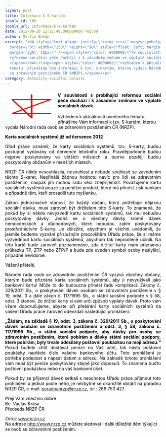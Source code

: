 ```yaml
---
layout: post
title: Informace k S-kartám
joomla_id: 109
joomla_url: informace-k-s-kartam
date: 2012-08-28 12:21:49.000000000 +02:00
author: Martin Bohůn
excerpt: "<h4 style=\"text-align: justify;\"><img src=\"images/symboly/cary.jpg\"
  border=\"0\" width=\"150\" height=\"90\" style=\"float: left; margin-left: 10px;
  margin-right: 10px;\" /><span style=\"color: #000000;\">V souvislosti s probíhající
  reformou sociální péče dochází i k zásadním změnám ve výplatě sociálních dávek. 
  </span></h4>\r\n<p><span style=\"color: #000000;\">Vzhledem k aktuálnosti uvedeného
  tématu, přinášíme Vám informaci k tzv. S-kartám, kterou vydala Národní rada osob
  se zdravoním postiženém ČR (NRZP).</span></p>"
category: Aktuality sociální oblasti
---
```

<h4 style="text-align: justify;"><img src="images/symboly/cary.jpg" border="0" width="150" height="90" style="float: left; margin-left: 10px; margin-right: 10px;" /><span style="color: #000000;">V souvislosti s probíhající reformou sociální péče dochází i k zásadním změnám ve výplatě sociálních dávek.  </span></h4>

<p><span style="color: #000000;">Vzhledem k aktuálnosti uvedeného tématu, přinášíme Vám informaci k tzv. S-kartám, kterou vydala Národní rada osob se zdravoním postiženém ČR (NRZP).</span></p>



<p style="text-align: justify;"><span style="color: #000000;"><strong>Karta sociálních systémů již od července 2012 </strong></span></p>

<p style="text-align: justify;"><span style="color: #000000;">Úřad práce oznámil, že karty sociálních systémů, tzv. S-karty, budou postupně vydávány od července letošního roku. Pravděpodobně budou nejprve poskytovány ve větších městech a teprve později budou poskytovány občanům v menších místech.</span></p>

<p style="text-align: justify;"><span style="color: #000000;">NRZP ČR nikdy nesouhlasila, nesouhlasí a nebude souhlasit se zavedením těchto S-karet. Nepřináší žádnou hodnotu navíc pro lidi se zdravotním postižením, naopak jim mohou řadu věcí znepříjemnit. Považujeme kartu sociálních systémů pouze za peněžní produkt, který má přinést zisk bankám a případně těm, kteří prosadili tuto myšlenku.</span></p>

<p style="text-align: justify;"><span style="color: #000000;">Zákon jednoznačně stanoví, že každý občan, který potřebuje nějakou sociální dávku, musí zároveň být držitelem této S-karty. To znamená, že pokud by si někdo nevyzvedl kartu sociálních systémů, tak mu nebudou poskytovány dávky. Jedná se o všechny dávky kromě dávek nemocenských a důchodových, které nebudou zatím poskytovány prostřednictvím S-karty. Je důležité, abychom si všichni uvědomili, že jakmile budeme vyzváni příslušným pracovištěm Úřadu práce, že si máme vyzvednout kartu sociálních systémů, abychom tak neprodleně učinili. Na této kartě bude zároveň poznamenáno, zda držitel karty mám přiznanou průkazku TP, ZTP nebo ZTP/P a bude zde uveden symbol osoby neslyšící, případně nevidomé.</span></p>

<p style="text-align: justify;"><span style="color: #000000;">Vážení přátelé,</span></p>

<p style="text-align: justify;"><span style="color: #000000;">Národní rada osob se zdravotním postižením ČR vyzývá všechny občany, kterým bude přiznána karta sociálních systémů, aby ji nevyužívali jako bankovní kartu! Může to do budoucna přinést řadu komplikací. Zákony č. 329/2011 Sb., o poskytování dávek osobám se zdravotním postižením v § 19, odst. 3 a dále zákon č. 117/1995 Sb., o státní sociální podpoře v § 58, odst. 3 stanoví, že držitel karty si sám určí způsob výplaty dávek. Proto vám všem doporučujeme, abyste při přebírání karty sociálních systémů na vašem Úřadu práce zároveň odevzdali následující prohlášení:</span></p>

<p style="text-align: justify;"><span style="color: #000000;"><strong>„Žádám, na základě § 19, odst. 3, zákona č. 329/2011 Sb., o poskytování dávek osobám se zdravotním postižením a odst. 3, § 58, zákona č. 117/1995 Sb., o státní sociální podpoře, aby dávky pro osoby se zdravotním postižením, které pobírám a dávky státní sociální podpory, které pobírám, byly trvale odesílány poštovní poukázkou na moji adresu.“ </strong>Pokud budete chtít dostávat peníze na Váš účet, tak místo poštovní poukázky napíšete číslo vašeho bankovního účtu. Toto prohlášení je potřeba podepsat a napsat datum a adresu. Na základě tohoto prohlášení vám musí být peníze poskytovány stejně jako doposud. To znamená buďto poštovní poukázkou nebo na váš bankovní účet.</span></p>

<p style="text-align: justify;"><span style="color: #000000;">Pokud by se příjemci dávek setkali s neochotou Úřadu práce přijmout toto prohlášení a jednat podle něho, je nezbytné se okamžitě obrátit na poradnu NRZP ČR, e-mail:</span> <a href="mailto:poradnanrzp@nrzp.cz">poradnanrzp@nrzp.cz</a>, <span style="color: #000000;">tel.: 266 753 427.</span></p>

<p><span style="color: #000000;">Přeji Vám všechno dobré</span><br /><span style="color: #000000;">Bc. Václav Krása</span><br /><span style="color: #000000;">Předseda NRZP ČR</span></p>

<p><span style="color: #000000;">Zdroj:</span> <a href="http://www.nrzp.cz/">www.nrzp.cz</a><br /><span style="color: #000000;">Na adrese</span> <a href="http://www.nrzp.cz/">http://www.nrzp.cz</a> <span style="color: #000000;">můžete sledovat i další důležité dění týkající se osob se zdravotním postižením.</span></p>

<p> </p>

<p> </p>
